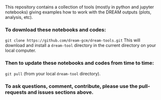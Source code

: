 This repository contains  a collection of tools (mostly in python and jupyter notebooks) giving examples how to work with the DREAM outputs (plots, analysis, etc).

### To download these notebooks and codes:
```git clone https://github.com/dream-gcm/dream-tools.git```
This will download and install a ```dream-tool``` directory in the current directory on your local computer.

### Then to update these notebooks and codes from time to time: 
```git pull``` (from your local ```dream-tool``` directory).

### To ask questions, comment, contribute, please use the pull-requests and  issues sections above.


